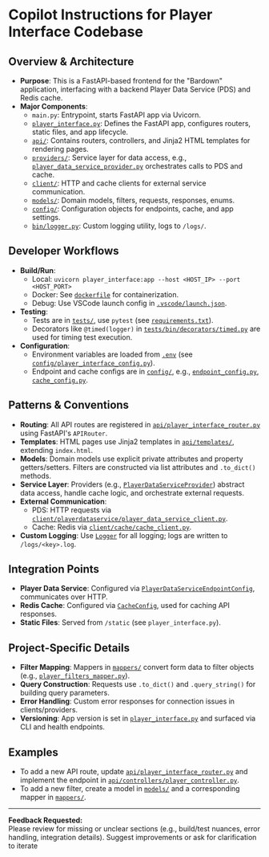 # Copilot Instructions for Player Interface Codebase

## Overview & Architecture

- **Purpose**: This is a FastAPI-based frontend for the "Bardown" application, interfacing with a backend Player Data Service (PDS) and Redis cache.
- **Major Components**:
  - `main.py`: Entrypoint, starts FastAPI app via Uvicorn.
  - [`player_interface.py`](player_interface.py): Defines the FastAPI app, configures routers, static files, and app lifecycle.
  - [`api/`](api/): Contains routers, controllers, and Jinja2 HTML templates for rendering pages.
  - [`providers/`](providers/): Service layer for data access, e.g., [`player_data_service_provider.py`](providers/player_data_service_provider.py) orchestrates calls to PDS and cache.
  - [`client/`](client/): HTTP and cache clients for external service communication.
  - [`models/`](models/): Domain models, filters, requests, responses, enums.
  - [`config/`](config/): Configuration objects for endpoints, cache, and app settings.
  - [`bin/logger.py`](bin/logger.py): Custom logging utility, logs to `/logs/`.

## Developer Workflows

- **Build/Run**:
  - Local: `uvicorn player_interface:app --host <HOST_IP> --port <HOST_PORT>`
  - Docker: See [`dockerfile`](dockerfile) for containerization.
  - Debug: Use VSCode launch config in [`.vscode/launch.json`](.vscode/launch.json).
- **Testing**:
  - Tests are in [`tests/`](tests/), use `pytest` (see [`requirements.txt`](requirements.txt)).
  - Decorators like `@timed(logger)` in [`tests/bin/decorators/timed.py`](tests/bin/decorators/timed.py) are used for timing test execution.
- **Configuration**:
  - Environment variables are loaded from [`.env`](.env) (see [`config/player_interface_config.py`](config/player_interface_config.py)).
  - Endpoint and cache configs are in [`config/`](config/), e.g., [`endpoint_config.py`](config/endpoint_config.py), [`cache_config.py`](config/cache_config.py).

## Patterns & Conventions

- **Routing**: All API routes are registered in [`api/player_interface_router.py`](api/player_interface_router.py) using FastAPI's `APIRouter`.
- **Templates**: HTML pages use Jinja2 templates in [`api/templates/`](api/templates/), extending `index.html`.
- **Models**: Domain models use explicit private attributes and property getters/setters. Filters are constructed via list attributes and `.to_dict()` methods.
- **Service Layer**: Providers (e.g., [`PlayerDataServiceProvider`](providers/player_data_service_provider.py)) abstract data access, handle cache logic, and orchestrate external requests.
- **External Communication**:
  - PDS: HTTP requests via [`client/playerdataservice/player_data_service_client.py`](client/playerdataservice/player_data_service_client.py).
  - Cache: Redis via [`client/cache/cache_client.py`](client/cache/cache_client.py).
- **Custom Logging**: Use [`Logger`](bin/logger.py) for all logging; logs are written to `/logs/<key>.log`.

## Integration Points

- **Player Data Service**: Configured via [`PlayerDataServiceEndpointConfig`](config/player_data_service_endpoint_config.py), communicates over HTTP.
- **Redis Cache**: Configured via [`CacheConfig`](config/cache_config.py), used for caching API responses.
- **Static Files**: Served from `/static` (see `player_interface.py`).

## Project-Specific Details

- **Filter Mapping**: Mappers in [`mappers/`](mappers/) convert form data to filter objects (e.g., [`player_filters_mapper.py`](mappers/player_filters_mapper.py)).
- **Query Construction**: Requests use `.to_dict()` and `.query_string()` for building query parameters.
- **Error Handling**: Custom error responses for connection issues in clients/providers.
- **Versioning**: App version is set in [`player_interface.py`](player_interface.py) and surfaced via CLI and health endpoints.

## Examples

- To add a new API route, update [`api/player_interface_router.py`](api/player_interface_router.py) and implement the endpoint in [`api/controllers/player_controller.py`](api/controllers/player_controller.py).
- To add a new filter, create a model in [`models/`](models/) and a corresponding mapper in [`mappers/`](mappers/).

---

**Feedback Requested:**  
Please review for missing or unclear sections (e.g., build/test nuances, error handling, integration details). Suggest improvements or ask for clarification to iterate